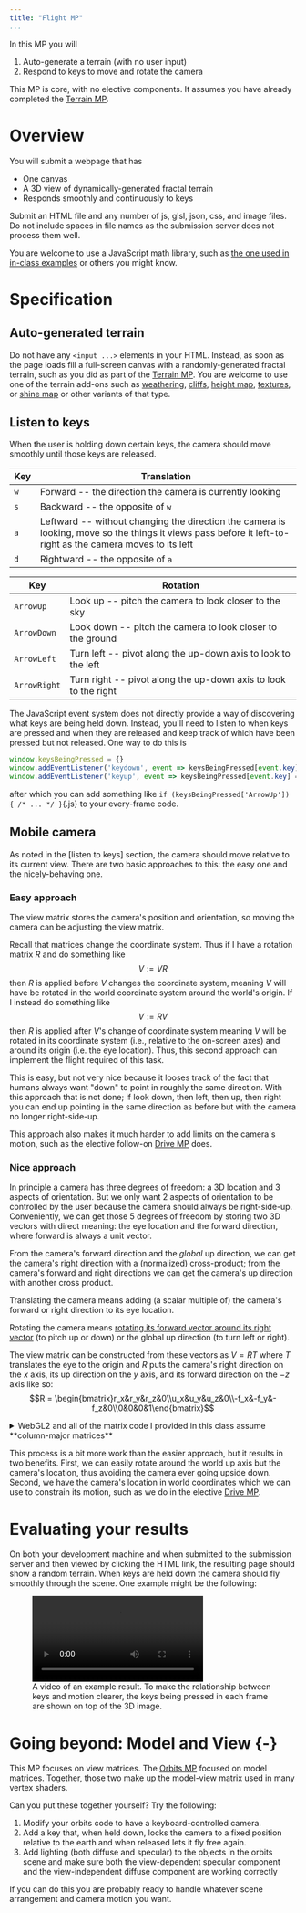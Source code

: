 ```yaml
---
title: "Flight MP"
...
```


In this MP you will

1. Auto-generate a terrain (with no user input)
2. Respond to keys to move and rotate the camera

This MP is core, with no elective components.
It assumes you have already completed the [Terrain MP](terrain.html).

# Overview

You will submit a webpage that has

- One canvas
- A 3D view of dynamically-generated fractal terrain
- Responds smoothly and continuously to keys

Submit an HTML file and any number of js, glsl, json, css, and image files.
Do not include spaces in file names as the submission server does not process them well.

You are welcome to use a JavaScript math library, such as [the one used in in-class examples](../code/math.js) or others you might know.


# Specification

## Auto-generated terrain

Do not have any `<input ...>` elements in your HTML.
Instead, as soon as the page loads fill a full-screen canvas with a randomly-generated fractal terrain, such as you did as part of the [Terrain MP](terrain.html).
You are welcome to use one of the terrain add-ons
such as [weathering](weathering.html), [cliffs](cliffs.html), [height map](height-map.html), [textures](textures.html), or [shine map](shine-map.html) or other variants of that type.

## Listen to keys

When the user is holding down certain keys, the camera should move smoothly until those keys are released.

| Key | Translation |
|-----|--------|
| `w` | Forward -- the direction the camera is currently looking |
| `s` | Backward -- the opposite of `w` |
| `a` | Leftward -- without changing the direction the camera is looking, move so the things it views pass before it left-to-right as the camera moves to its left |
| `d` | Rightward -- the opposite of `a` |

| Key | Rotation |
|-----|--------|
| `ArrowUp` | Look up -- pitch the camera to look closer to the sky |
| `ArrowDown` | Look down -- pitch the camera to look closer to the ground |
| `ArrowLeft` | Turn left -- pivot along the up-down axis to look to the left |
| `ArrowRight` | Turn right -- pivot along the up-down axis to look to the right |

The JavaScript event system does not directly provide a way of discovering what keys are being held down.
Instead, you'll need to listen to when keys are pressed and when they are released
and keep track of which have been pressed but not released.
One way to do this is

```js
window.keysBeingPressed = {}
window.addEventListener('keydown', event => keysBeingPressed[event.key] = true)
window.addEventListener('keyup', event => keysBeingPressed[event.key] = false)
```

after which you can add something like `if (keysBeingPressed['ArrowUp']) { /* ... */ }`{.js} to your every-frame code.

## Mobile camera

As noted in the [listen to keys] section, the camera should move relative to its current view.
There are two basic approaches to this:
the easy one and the nicely-behaving one.

### Easy approach

The view matrix stores the camera's position and orientation,
so moving the camera can be adjusting the view matrix.

Recall that matrices change the coordinate system.
Thus if I have a rotation matrix $R$ and do something like
$$V := V R$$
then $R$ is applied before $V$ changes the coordinate system,
meaning $V$ will have be rotated in the world coordinate system around the world's origin.
If I instead do something like
$$V := R V$$
then $R$ is applied after $V$'s change of coordinate system
meaning $V$ will be rotated in its coordinate system (i.e., relative to the on-screen axes)
and around its origin (i.e. the eye location).
Thus, this second approach can implement the flight required of this task.

This is easy, but not very nice because it looses track of the fact that humans always want "down" to point in roughly the same direction.
With this approach that is not done;
if look down, then left, then up, then right
you can end up pointing in the same direction as before
but with the camera no longer right-side-up.

This approach also makes it much harder to add limits on the camera's motion,
such as the elective follow-on [Drive MP](drive.html) does.

### Nice approach

In principle a camera has three degrees of freedom:
a 3D location and 3 aspects of orientation.
But we only want 2 aspects of orientation to be controlled by the user
because the camera should always be right-side-up.
Conveniently, we can get those 5 degrees of freedom
by storing two 3D vectors with direct meaning:
the eye location
and the forward direction,
where forward is always a unit vector.

From the camera's forward direction
and the *global* up direction,
we can get the camera's right direction with a (normalized) cross-product;
from the camera's forward and right directions we can get the camera's up direction with another cross product.

Translating the camera means adding (a scalar multiple of) the camera's forward or right direction to its eye location.

Rotating the camera means [rotating its forward vector around its right vector](https://cs418.cs.illinois.edu/website/text/math2.html#rotation) (to pitch up or down)
or the global up direction (to turn left or right).

The view matrix can be constructed from these vectors as $V = R T$
where $T$ translates the eye to the origin
and $R$ puts the camera's right direction on the $x$ axis,
its up direction on the $y$ axis,
and its forward direction on the $-z$ axis
like so:
$$R = \begin{bmatrix}r_x&r_y&r_z&0\\u_x&u_y&u_z&0\\-f_x&-f_y&-f_z&0\\0&0&0&1\end{bmatrix}$$

<details class="note"><summary>WebGL2 and all of the matrix code I provided in this class assume **column-major matrices**</summary>
This means that the matrix

$$\begin{bmatrix}a&b&c&d\\e&f&g&h\\i&j&k&l\\m&n&o&p\end{bmatrix}$$

is provided in code as

```js
[ a, e, i, m
, b, f, j, n
, c, g, k, o
, d, h, l, p
]
```

</details>

This process is a bit more work than the easier approach,
but it results in two benefits.
First, we can easily rotate around the world up axis but the camera's location, thus avoiding the camera ever going upside down.
Second, we have the camera's location in world coordinates which we can use to constrain its motion,
such as we do in the elective [Drive MP](drive.html).


# Evaluating your results

On both your development machine
and when submitted to the submission server and then viewed by clicking the HTML link,
the resulting page should show a random terrain.
When keys are held down the camera should fly smoothly through the scene.
One example might be the following:

<figure>
<video controls autoplay loop>
<source src="vid/flight.webm" type="video/webm"/>
<source src="vid/flight.mp4" type="video/mp4"/>
</video>
<figcaption>
A video of an example result.
To make the relationship between keys and motion clearer,
the keys being pressed in each frame are shown on top of the 3D image.
</figcaption>
</figure>


# Going beyond: Model and View {-}

This MP focuses on view matrices.
The [Orbits MP](orbits.html) focused on model matrices.
Together, those two make up the model-view matrix used in many vertex shaders.

Can you put these together yourself?
Try the following:

1. Modify your orbits code to have a keyboard-controlled camera.
2. Add a key that, when held down, locks the camera to a fixed position relative to the earth and when released lets it fly free again.
3. Add lighting (both diffuse and specular) to the objects in the orbits scene and make sure both the view-dependent specular component and the view-independent diffuse component are working correctly

If you can do this you are probably ready to handle whatever scene arrangement and camera motion you want.

